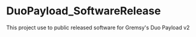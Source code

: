 # DuoPayload_SoftwareRelease
This project use to public released software for Gremsy's Duo Payload v2
